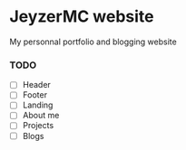 # JeyzerMC website

My personnal portfolio and blogging website


### TODO

- [ ] Header
- [ ] Footer  
- [ ] Landing
- [ ] About me
- [ ] Projects
- [ ] Blogs